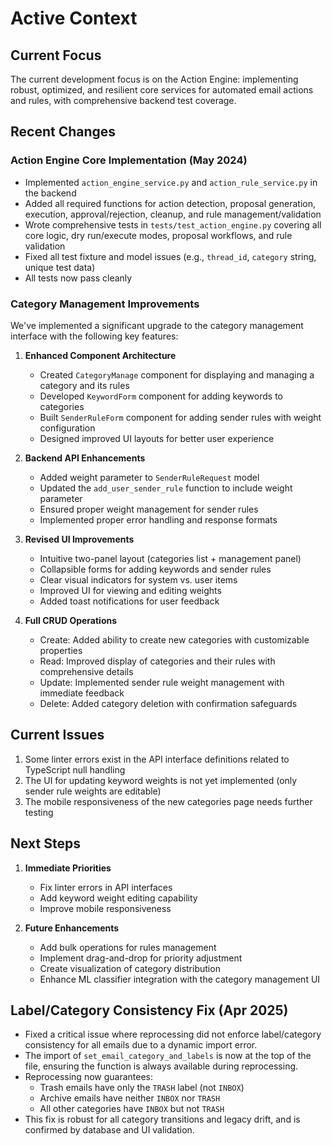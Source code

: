 # Active Context

## Current Focus

The current development focus is on the Action Engine: implementing robust, optimized, and resilient core services for automated email actions and rules, with comprehensive backend test coverage.

## Recent Changes

### Action Engine Core Implementation (May 2024)

- Implemented `action_engine_service.py` and `action_rule_service.py` in the backend
- Added all required functions for action detection, proposal generation, execution, approval/rejection, cleanup, and rule management/validation
- Wrote comprehensive tests in `tests/test_action_engine.py` covering all core logic, dry run/execute modes, proposal workflows, and rule validation
- Fixed all test fixture and model issues (e.g., `thread_id`, `category` string, unique test data)
- All tests now pass cleanly

### Category Management Improvements

We've implemented a significant upgrade to the category management interface with the following key features:

1. **Enhanced Component Architecture**
   - Created `CategoryManage` component for displaying and managing a category and its rules
   - Developed `KeywordForm` component for adding keywords to categories
   - Built `SenderRuleForm` component for adding sender rules with weight configuration
   - Designed improved UI layouts for better user experience

2. **Backend API Enhancements**
   - Added weight parameter to `SenderRuleRequest` model
   - Updated the `add_user_sender_rule` function to include weight parameter
   - Ensured proper weight management for sender rules
   - Implemented proper error handling and response formats

3. **Revised UI Improvements**
   - Intuitive two-panel layout (categories list + management panel)
   - Collapsible forms for adding keywords and sender rules
   - Clear visual indicators for system vs. user items
   - Improved UI for viewing and editing weights
   - Added toast notifications for user feedback

4. **Full CRUD Operations**
   - Create: Added ability to create new categories with customizable properties
   - Read: Improved display of categories and their rules with comprehensive details
   - Update: Implemented sender rule weight management with immediate feedback
   - Delete: Added category deletion with confirmation safeguards

## Current Issues

1. Some linter errors exist in the API interface definitions related to TypeScript null handling
2. The UI for updating keyword weights is not yet implemented (only sender rule weights are editable)
3. The mobile responsiveness of the new categories page needs further testing

## Next Steps

1. **Immediate Priorities**
   - Fix linter errors in API interfaces
   - Add keyword weight editing capability
   - Improve mobile responsiveness

2. **Future Enhancements**
   - Add bulk operations for rules management
   - Implement drag-and-drop for priority adjustment
   - Create visualization of category distribution
   - Enhance ML classifier integration with the category management UI 

## Label/Category Consistency Fix (Apr 2025)

- Fixed a critical issue where reprocessing did not enforce label/category consistency for all emails due to a dynamic import error.
- The import of `set_email_category_and_labels` is now at the top of the file, ensuring the function is always available during reprocessing.
- Reprocessing now guarantees:
  - Trash emails have only the `TRASH` label (not `INBOX`)
  - Archive emails have neither `INBOX` nor `TRASH`
  - All other categories have `INBOX` but not `TRASH`
- This fix is robust for all category transitions and legacy drift, and is confirmed by database and UI validation. 